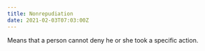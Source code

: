 ```yaml
---
title: Nonrepudiation
date: 2021-02-03T07:03:00Z
---
```

Means that a person cannot deny he or she took a specific action.

